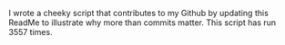 I wrote a cheeky script that contributes to my Github by updating this ReadMe to illustrate why more than commits matter. This script has run 3557 times.
